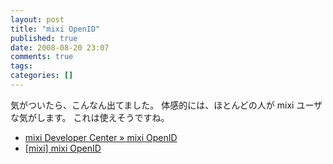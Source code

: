 ```yaml
---
layout: post
title: "mixi OpenID"
published: true
date: 2008-08-20 23:07
comments: true
tags:
categories: []
---
```


気がついたら、こんなん出てました。
体感的には、ほとんどの人が mixi ユーザな気がします。
これは使えそうですね。

- [mixi Developer Center » mixi OpenID](http://)
- [[mixi] mixi OpenID](http://mixi.jp/openid.pl)
